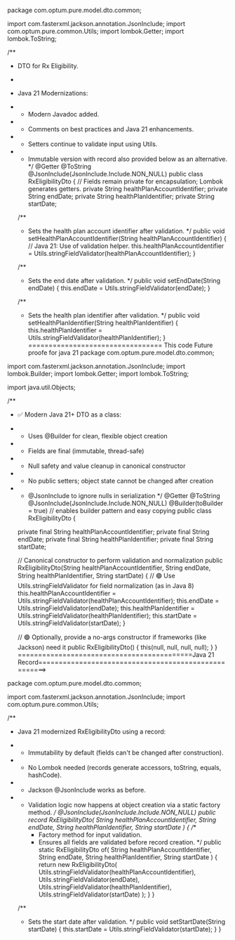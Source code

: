package com.optum.pure.model.dto.common;

import com.fasterxml.jackson.annotation.JsonInclude;
import com.optum.pure.common.Utils;
import lombok.Getter;
import lombok.ToString;

/**
 * DTO for Rx Eligibility.
 *
 * Java 21 Modernizations:
 * - Modern Javadoc added.
 * - Comments on best practices and Java 21 enhancements.
 * - Setters continue to validate input using Utils.
 * - Immutable version with record also provided below as an alternative.
 */
@Getter
@ToString
@JsonInclude(JsonInclude.Include.NON_NULL)
public class RxEligibilityDto {
    // Fields remain private for encapsulation; Lombok generates getters.
    private String healthPlanAccountIdentifier;
    private String endDate;
    private String healthPlanIdentifier;
    private String startDate;

    /**
     * Sets the health plan account identifier after validation.
     */
    public void setHealthPlanAccountIdentifier(String healthPlanAccountIdentifier) {
        // Java 21: Use of validation helper.
        this.healthPlanAccountIdentifier = Utils.stringFieldValidator(healthPlanAccountIdentifier);
    }

    /**
     * Sets the end date after validation.
     */
    public void setEndDate(String endDate) {
        this.endDate = Utils.stringFieldValidator(endDate);
    }

    /**
     * Sets the health plan identifier after validation.
     */
    public void setHealthPlanIdentifier(String healthPlanIdentifier) {
        this.healthPlanIdentifier = Utils.stringFieldValidator(healthPlanIdentifier);
    }
================================= This code Future proofe for java 21
package com.optum.pure.model.dto.common;

import com.fasterxml.jackson.annotation.JsonInclude;
import lombok.Builder;
import lombok.Getter;
import lombok.ToString;

import java.util.Objects;

/**
 * ✅ Modern Java 21+ DTO as a class:
 * - Uses @Builder for clean, flexible object creation
 * - Fields are final (immutable, thread-safe)
 * - Null safety and value cleanup in canonical constructor
 * - No public setters; object state cannot be changed after creation
 * - @JsonInclude to ignore nulls in serialization
 */
@Getter
@ToString
@JsonInclude(JsonInclude.Include.NON_NULL)
@Builder(toBuilder = true) // enables builder pattern and easy copying
public class RxEligibilityDto {

    private final String healthPlanAccountIdentifier;
    private final String endDate;
    private final String healthPlanIdentifier;
    private final String startDate;

    // Canonical constructor to perform validation and normalization
    public RxEligibilityDto(String healthPlanAccountIdentifier, String endDate,
                            String healthPlanIdentifier, String startDate) {
        // 🟢 Use Utils.stringFieldValidator for field normalization (as in Java 8)
        this.healthPlanAccountIdentifier = Utils.stringFieldValidator(healthPlanAccountIdentifier);
        this.endDate = Utils.stringFieldValidator(endDate);
        this.healthPlanIdentifier = Utils.stringFieldValidator(healthPlanIdentifier);
        this.startDate = Utils.stringFieldValidator(startDate);
    }

    // 🟢 Optionally, provide a no-args constructor if frameworks (like Jackson) need it
    public RxEligibilityDto() {
        this(null, null, null, null);
    }
}
===========================================Java 21 Record=====================================================>

package com.optum.pure.model.dto.common;

import com.fasterxml.jackson.annotation.JsonInclude;
import com.optum.pure.common.Utils;

/**
 * Java 21 modernized RxEligibilityDto using a record:
 * - Immutability by default (fields can't be changed after construction).
 * - No Lombok needed (records generate accessors, toString, equals, hashCode).
 * - Jackson @JsonInclude works as before.
 * - Validation logic now happens at object creation via a static factory method.
 */
@JsonInclude(JsonInclude.Include.NON_NULL)
public record RxEligibilityDto(
        String healthPlanAccountIdentifier,
        String endDate,
        String healthPlanIdentifier,
        String startDate
) {
    /**
     * Factory method for input validation.
     * Ensures all fields are validated before record creation.
     */
    public static RxEligibilityDto of(
            String healthPlanAccountIdentifier,
            String endDate,
            String healthPlanIdentifier,
            String startDate
    ) {
        return new RxEligibilityDto(
            Utils.stringFieldValidator(healthPlanAccountIdentifier),
            Utils.stringFieldValidator(endDate),
            Utils.stringFieldValidator(healthPlanIdentifier),
            Utils.stringFieldValidator(startDate)
        );
    }
}

    /**
     * Sets the start date after validation.
     */
    public void setStartDate(String startDate) {
        this.startDate = Utils.stringFieldValidator(startDate);
    }
}
